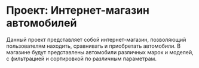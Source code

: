 # Проект: Интернет-магазин автомобилей
Данный проект представляет собой интернет-магазин, позволяющий пользователям находить, сравнивать и приобретать автомобили. В магазине будут представлены автомобили различных марок и моделей, с фильтрацией и сортировкой по различным параметрам.